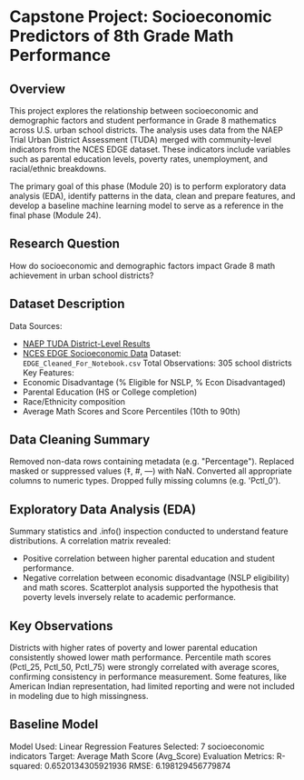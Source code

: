 # Capstone Project: Socioeconomic Predictors of 8th Grade Math Performance

## Overview

This project explores the relationship between socioeconomic and demographic factors and student performance in Grade 8 mathematics across U.S. urban school districts. The analysis uses data from the NAEP Trial Urban District Assessment (TUDA) merged with community-level indicators from the NCES EDGE dataset. These indicators include variables such as parental education levels, poverty rates, unemployment, and racial/ethnic breakdowns.

The primary goal of this phase (Module 20) is to perform exploratory data analysis (EDA), identify patterns in the data, clean and prepare features, and develop a baseline machine learning model to serve as a reference in the final phase (Module 24).

## Research Question

How do socioeconomic and demographic factors impact Grade 8 math achievement in urban school districts?

## Dataset Description

Data Sources:
  - [NAEP TUDA District-Level Results](https://www.nationsreportcard.gov/ndecore/xplore/NDE)
  - [NCES EDGE Socioeconomic Data](https://nces.ed.gov/programs/edge/)
Dataset: `EDGE_Cleaned_For_Notebook.csv`
Total Observations: 305 school districts
Key Features:
  - Economic Disadvantage (% Eligible for NSLP, % Econ Disadvantaged)
  - Parental Education (HS or College completion)
  - Race/Ethnicity composition
  - Average Math Scores and Score Percentiles (10th to 90th)

## Data Cleaning Summary

Removed non-data rows containing metadata (e.g. "Percentage").
Replaced masked or suppressed values (‡, #, —) with NaN.
Converted all appropriate columns to numeric types.
Dropped fully missing columns (e.g. 'Pctl_0').

## Exploratory Data Analysis (EDA)

Summary statistics and .info() inspection conducted to understand feature distributions.
A correlation matrix revealed:
  - Positive correlation between higher parental education and student performance.
  - Negative correlation between economic disadvantage (NSLP eligibility) and math scores.
Scatterplot analysis supported the hypothesis that poverty levels inversely relate to academic performance.

## Key Observations

Districts with higher rates of poverty and lower parental education consistently showed lower math performance.
Percentile math scores (Pctl_25, Pctl_50, Pctl_75) were strongly correlated with average scores, confirming consistency in performance measurement.
Some features, like American Indian representation, had limited reporting and were not included in modeling due to high missingness.

## Baseline Model

Model Used: Linear Regression
Features Selected: 7 socioeconomic indicators
Target: Average Math Score (Avg_Score)
Evaluation Metrics:
  R-squared: 0.6520134305921936
  RMSE: 6.198129456779874
